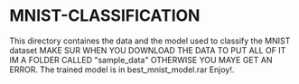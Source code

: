 # MNIST-CLASSIFICATION
This directory containes the data and the model used to classify the MNIST dataset
MAKE SUR WHEN YOU DOWNLOAD THE DATA TO PUT ALL OF IT IM A FOLDER CALLED "sample_data" OTHERWISE YOU MAYE GET AN ERROR.
The trained model is in best_mnist_model.rar
Enjoy!.
